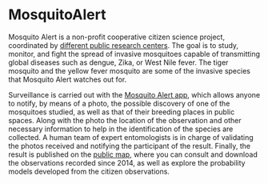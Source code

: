 # MosquitoAlert

Mosquito Alert is a non-profit cooperative citizen science project, coordinated by [different public research centers](http://www.mosquitoalert.com/en/about-us/institutional-organization/). The goal is to study, monitor, and fight the spread of invasive mosquitoes capable of transmitting global diseases such as dengue, Zika, or West Nile fever. The tiger mosquito and the yellow fever mosquito are some of the invasive species that Mosquito Alert watches out for.

Surveillance is carried out with the [Mosquito Alert app](http://www.mosquitoalert.com/en/project/envia-datos/), which allows anyone to notify, by means of a photo, the possible discovery of one of the mosquitoes studied, as well as that of their breeding places in public spaces. Along with the photo the location of the observation and other necessary information to help in the identification of the species are collected. A human team of expert entomologists is in charge of validating the photos received and notifying the participant of the result. Finally, the result is published on the [public map](http://webserver.mosquitoalert.com/static/tigapublic/spain.html#/en/), where you can consult and download the observations recorded since 2014, as well as explore the probability models developed from the citizen observations.